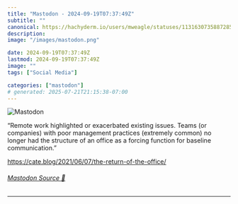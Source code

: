 ```yaml
---
title: "Mastodon - 2024-09-19T07:37:49Z"
subtitle: ""
canonical: https://hachyderm.io/users/mweagle/statuses/113163073588728552
description:
image: "/images/mastodon.png"

date: 2024-09-19T07:37:49Z
lastmod: 2024-09-19T07:37:49Z
image: ""
tags: ["Social Media"]

categories: ["mastodon"]
# generated: 2025-07-21T21:15:38-07:00
---
```

![Mastodon](/images/mastodon.png)

<p>“Remote work highlighted or exacerbated existing issues. Teams (or companies) with poor management practices (extremely common) no longer had the structure of an office as a forcing function for baseline communication.”</p><p><a href="https://cate.blog/2021/06/07/the-return-of-the-office/" target="_blank" rel="nofollow noopener noreferrer" translate="no"><span class="invisible">https://</span><span class="ellipsis">cate.blog/2021/06/07/the-retur</span><span class="invisible">n-of-the-office/</span></a></p>


###### [Mastodon Source 🐘](https://hachyderm.io/@mweagle/113163073588728552)

___
